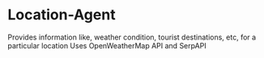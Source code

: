 # Location-Agent
Provides information like, weather condition, tourist destinations, etc, for a particular location
Uses OpenWeatherMap API and SerpAPI

